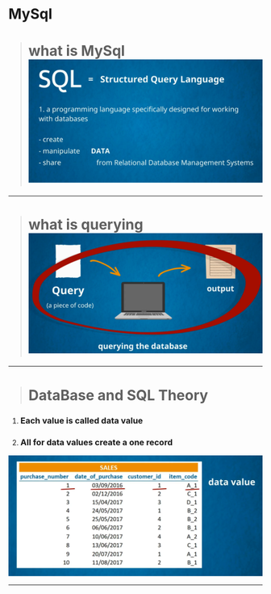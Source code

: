 #  **MySql**

<!-- ~~this is not important~~ -->
<!-- image -->
># what is MySql ![](./img/1.PNG)
___
># what is querying ![](./img/2.PNG)

___
># DataBase and SQL Theory
1. ###  Each value is called data value
1. ###  All for data values create a one record

![data value](./img/3.PNG)
___


